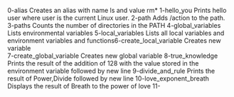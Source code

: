 0-alias Creates an alias with name ls and value rm*
1-hello_you Prints hello user where user is the current Linux user.
2-path Adds /action to the path.
3-paths Counts the number of directories in the PATH
4-global_variables Lists environmental variables
5-local_variables Lists all local variables and environment variables and functions6-create_local_variable Creates new variable  
7-create_global_variable Creates new global variable
8-true_knowledge Prints the result of the addition of 128 with the value stored in the environment variable followed by new line
9-divide_and_rule Prints the result of Power,Divide followed by new line 
10-love_exponent_breath Displays the result of Breath to the power of love
11-
